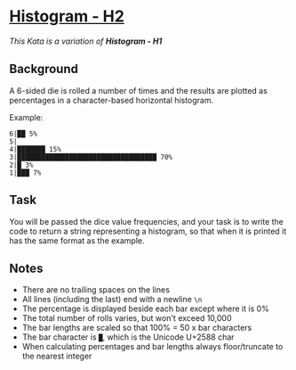 # [Histogram - H2](https://www.codewars.com/kata/histogram-h2 "https://www.codewars.com/kata/5d5f5ea8e3d37b001dfd630a")

_This Kata is a variation of **Histogram - H1**_

## Background

A 6-sided die is rolled a number of times and the results are plotted as percentages in a character-based horizontal histogram.

Example:

```
6|██ 5%
5|
4|███████ 15%
3|███████████████████████████████████ 70%
2|█ 3%
1|███ 7%
```

## Task

You will be passed the dice value frequencies, and your task is to write the code to return a string representing a histogram, so that when it is printed it has the same format as the example.

## Notes

* There are no trailing spaces on the lines
* All lines (including the last) end with a newline ```\n```
* The percentage is displayed beside each bar except where it is 0%
* The total number of rolls varies, but won't exceed 10,000
* The bar lengths are scaled so that 100% = 50 x bar characters
* The bar character is `█`, which is the Unicode U+2588 char
* When calculating percentages and bar lengths always floor/truncate to the nearest integer
